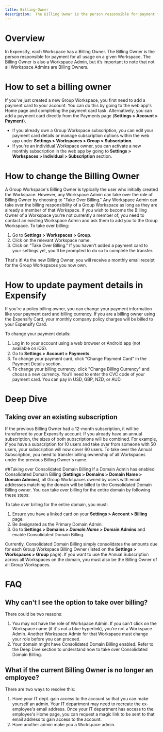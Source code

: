 ```yaml
---
title: Billing-Owner
description:  The Billing Owner is the person responsible for payment for all usage on a given Workspace
---
```

# Overview
In Expensify, each Workspace has a Billing Owner. The Billing Owner is the person responsible for payment for all usage on a given Workspace. The Billing Owner is also a Workspace Admin, but it’s important to note that not all Workspace Admins are Billing Owners.
# How to set a billing owner
If you've just created a new Group Workspace, you first need to add a payment card to your account. You can do this by going to the web app's Home page and completing the payment card task. Alternatively, you can add a payment card directly from the Payments page (**Settings > Account > Payment**).
- If you already own a Group Workspace subscription, you can edit your payment card details or manage subscription options within the web app under **Settings > Workspaces > Group > Subscription**.
- If you're an individual Workspace owner, you can activate a new monthly subscription in the web app by going to **Settings > Workspaces > Individual > Subscription** section.
# How to change the Billing Owner
A Group Workspace's Billing Owner is typically the user who initially created the Workspace. However, any Workspace Admin can take over the role of Billing Owner by choosing to "Take Over Billing."
Any Workspace Admin can take over the billing responsibility of a Group Workspace as long as they are already a member of that Workspace. If you wish to become the Billing Owner of a Workspace you're not currently a member of, you need to contact an existing Workspace Admin and ask them to add you to the Group Workspace.
To take over billing:
1. Go to **Settings > Workspaces > Group**.
1. Click on the relevant Workspace name.
1. Click on "Take Over Billing." If you haven't added a payment card to your settings yet, you'll be prompted to do so to complete the transfer.

That's it! As the new Billing Owner, you will receive a monthly email receipt for the Group Workspaces you now own.
# How to update payment details in Expensify
If you're a policy billing owner, you can change your payment information like your payment card and billing currency. If you are a billing owner using the Expensify Card, your monthly company policy charges will be billed to your Expensify Card.

To change your payment details:
1. Log in to your account using a web browser or Android app (not available on iOS).
1. Go to **Settings > Account > Payments**.
1. To change your payment card, click "Change Payment Card" in the Payment Details section.
1. To change your billing currency, click "Change Billing Currency" and choose a new currency. You'll need to enter the CVC code of your payment card. You can pay in USD, GBP, NZD, or AUD.
# Deep Dive
## Taking over an existing subscription
If the previous Billing Owner had a 12-month subscription, it will be transferred to your Expensify account. If you already have an annual subscription, the sizes of both subscriptions will be combined. For example, if you have a subscription for 10 users and take over from someone with 50 users, your subscription will now cover 60 users. To take over the Annual Subscription, you need to transfer billing ownership of all Workspaces under the previous Billing Owner's name.

##Taking over Consolidated Domain Billing
If a Domain Admin has enabled Consolidated Domain Billing (**Settings > Domains > Domain Name > Domain Admins**), all Group Workspaces owned by users with email addresses matching the domain will be billed to the Consolidated Domain Billing owner. You can take over billing for the entire domain by following these steps:

To take over billing for the entire domain, you must:
1. Ensure you have a linked card on your **Settings > Account > Billing** page.
1. Be designated as the Primary Domain Admin.
1. Go to **Settings > Domains > _Domain Name_ > Domain Admins** and enable Consolidated Domain Billing.

Currently, Consolidated Domain Billing simply consolidates the amounts due for each Group Workspace Billing Owner (listed on the **Settings > Workspaces > Group** page). If you want to use the Annual Subscription across all Workspaces on the domain, you must also be the Billing Owner of all Group Workspaces.
# FAQ
## Why can't I see the option to take over billing?
There could be two reasons:
1. You may not have the role of Workspace Admin. If you can't click on the Workspace name (if it's not a blue hyperlink), you're not a Workspace Admin. Another Workspace Admin for that Workspace must change your role before you can proceed.
1. Your domain might have Consolidated Domain Billing enabled. Refer to the Deep Dive section to understand how to take over Consolidated Domain Billing.
## What if the current Billing Owner is no longer an employee?
There are two ways to resolve this:
1. Have your IT dept. gain access to the account so that you can make yourself an admin. Your IT department may need to recreate the ex-employee's email address. Once your IT department has access to the employee's Home page, you can request a magic link to be sent to that email address to gain access to the account.
1. Have another admin make you a Workspace admin.
